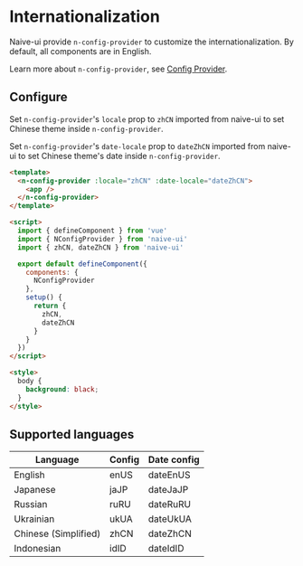 <!--anchor:on-->

# Internationalization

Naive-ui provide `n-config-provider` to customize the internationalization. By default, all components are in English.

Learn more about `n-config-provider`, see [Config Provider](../components/config-provider).

## Configure

Set `n-config-provider`'s `locale` prop to `zhCN` imported from naive-ui to set Chinese theme inside `n-config-provider`.

Set `n-config-provider`'s `date-locale` prop to `dateZhCN` imported from naive-ui to set Chinese theme's date inside `n-config-provider`.

```html
<template>
  <n-config-provider :locale="zhCN" :date-locale="dateZhCN">
    <app />
  </n-config-provider>
</template>

<script>
  import { defineComponent } from 'vue'
  import { NConfigProvider } from 'naive-ui'
  import { zhCN, dateZhCN } from 'naive-ui'

  export default defineComponent({
    components: {
      NConfigProvider
    },
    setup() {
      return {
        zhCN,
        dateZhCN
      }
    }
  })
</script>

<style>
  body {
    background: black;
  }
</style>
```

## Supported languages

| Language             | Config | Date config |
| -------------------- | ------ | ----------- |
| English              | enUS   | dateEnUS    |
| Japanese             | jaJP   | dateJaJP    |
| Russian              | ruRU   | dateRuRU    |
| Ukrainian            | ukUA   | dateUkUA    |
| Chinese (Simplified) | zhCN   | dateZhCN    |
| Indonesian 		   | idID   | dateIdID    |

